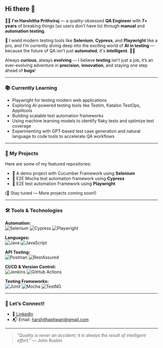 ## Hi there 👋

👩‍💻 **I'm Harshitha Prithviraj** — a quality-obsessed **QA Engineer** with **7+ years** of breaking things (so users don’t have to) through **manual** and **automation testing**.

🔧 I wield modern testing tools like **Selenium**, **Cypress**, and **Playwright** like a pro, and I’m currently diving deep into the exciting world of **AI in testing** — because the future of QA isn't just **automated**, it's **intelligent**. 🤖✨

Always **curious**, always **evolving** — I believe **testing** isn’t just a job, it’s an ever-evolving adventure in **precision**, **innovation**, and staying one step ahead of **bugs**!

---

### 📚 Currently Learning
 
- Playwright for testing modern web applications  
- Exploring AI-powered testing tools like Testim, Katalon TestOps, Applitools
- Building scalable test automation frameworks
- Using machine learning models to identify flaky tests and optimize test coverage
- Experimenting with GPT-based test case generation and natural language to code tools to accelerate QA workflows

  
---

### 🚀 My Projects

Here are some of my featured repositories:

- 🔹 A demo project with  Cucumber Framework using **Selenium**
- 🔹 E2E Mocha test automation framework using **Cypress**
- 🔹 E2E test automation Framework using **Playwright**

(📌 Stay tuned — More projects coming soon!)

---

### 🛠 Tools & Technologies

**Automation:**  
![Selenium](https://img.shields.io/badge/Selenium-43B02A?style=flat&logo=selenium&logoColor=white) 
![Cypress](https://img.shields.io/badge/Cypress-17202C?style=flat&logo=cypress&logoColor=white) 
![Playwright](https://img.shields.io/badge/Playwright-45ba63?style=flat&logo=playwright&logoColor=white)

**Languages:**  
![Java](https://img.shields.io/badge/Java-007396?style=flat&logo=java&logoColor=white) 
![JavaScript](https://img.shields.io/badge/JavaScript-F7DF1E?style=flat&logo=javascript&logoColor=black)

**API Testing:**  
![Postman](https://img.shields.io/badge/Postman-FF6C37?style=flat&logo=postman&logoColor=white) 
![RestAssured](https://img.shields.io/badge/RestAssured-00599C?style=flat)

**CI/CD & Version Control:**  
![Jenkins](https://img.shields.io/badge/Jenkins-D24939?style=flat&logo=jenkins&logoColor=white) 
![GitHub Actions](https://img.shields.io/badge/GitHub_Actions-2088FF?style=flat&logo=github-actions&logoColor=white)

**Testing Frameworks:**  
![JUnit](https://img.shields.io/badge/JUnit-25A162?style=flat) 
![Mocha](https://img.shields.io/badge/Mocha-8D6748?style=flat&logo=mocha&logoColor=white) 
![TestNG](https://img.shields.io/badge/TestNG-FFCC00?style=flat)

---

### 🤝 Let’s Connect!

- 💼 [LinkedIn](https://www.linkedin.com/in/harshithaprithviraj)
- 📬 Email: harshithaptiwari@gmail.com

---

> _"Quality is never an accident; it is always the result of intelligent effort."_ — John Ruskin
